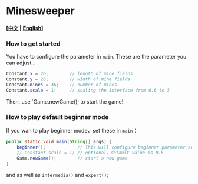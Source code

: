 # Minesweeper

**[[中文](https://github.com/CH3COOK2023/Minesweeper/tree/master) | [English](https://github.com/CH3COOK2023/Minesweeper/blob/master/README_EN.md)]**

### How to get started

You have to configure the parameter in `main`. These are the parameter you can adjust...

```java
Constant.x = 20;		// length of mine fields
Constant.y = 20;		// width of mine fields
Constant.mines = 35;	// number of mines
Constant.scale = 1;		// scaling the interface from 0.6 to 3
```

Then, use `Game.newGame(); to start the game!

### How to play default beginner mode

If you wan to play beginner mode，set these in `main`：

```java
public static void main(String[] args) {
    beginner();			   // This will configure beginner parameter automatically.
    // Constant.scale = 1; // optional，default value is 0.6
    Game.newGame(); 	   // start a new game
}
```

and as well as `intermedia()` and `expert()`;




